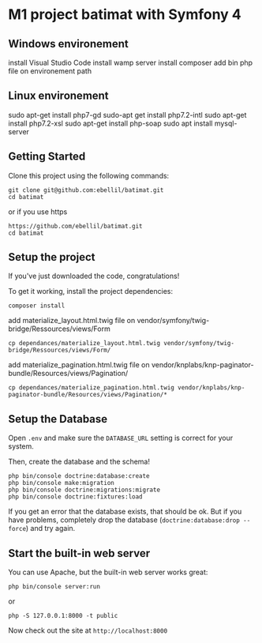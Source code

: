 M1 project batimat with Symfony 4
=================================

## Windows environement
install Visual Studio Code
install wamp server
install composer
add bin php file on environement path


## Linux environement
sudo apt-get install php7-gd
sudo-apt get install php7.2-intl
sudo apt-get install php7.2-xsl
sudo apt-get install php-soap
sudo apt install mysql-server


## Getting Started
Clone this project using the following commands:


```
git clone git@github.com:ebellil/batimat.git
cd batimat
```

or if you use https
```
https://github.com/ebellil/batimat.git
cd batimat
```

## Setup the project

If you've just downloaded the code, congratulations!

To get it working, install the project dependencies:

```
composer install
```

add materialize_layout.html.twig file on vendor/symfony/twig-bridge/Ressources/views/Form

```
cp dependances/materialize_layout.html.twig vendor/symfony/twig-bridge/Ressources/views/Form/
```

add materialize_pagination.html.twig file on vendor/knplabs/knp-paginator-bundle/Resources/views/Pagination/

```
cp dependances/materialize_pagination.html.twig vendor/knplabs/knp-paginator-bundle/Resources/views/Pagination/*
```
## Setup the Database

Open `.env` and make sure the `DATABASE_URL` setting is
correct for your system.

Then, create the database and the schema!

```
php bin/console doctrine:database:create
php bin/console make:migration
php bin/console doctrine:migrations:migrate
php bin/console doctrine:fixtures:load
```

If you get an error that the database exists, that should
be ok. But if you have problems, completely drop the
database (`doctrine:database:drop --force`) and try again.

## Start the built-in web server

You can use Apache, but the built-in web server works
great:

```
php bin/console server:run

```

or

```
php -S 127.0.0.1:8000 -t public

```
Now check out the site at `http://localhost:8000`

